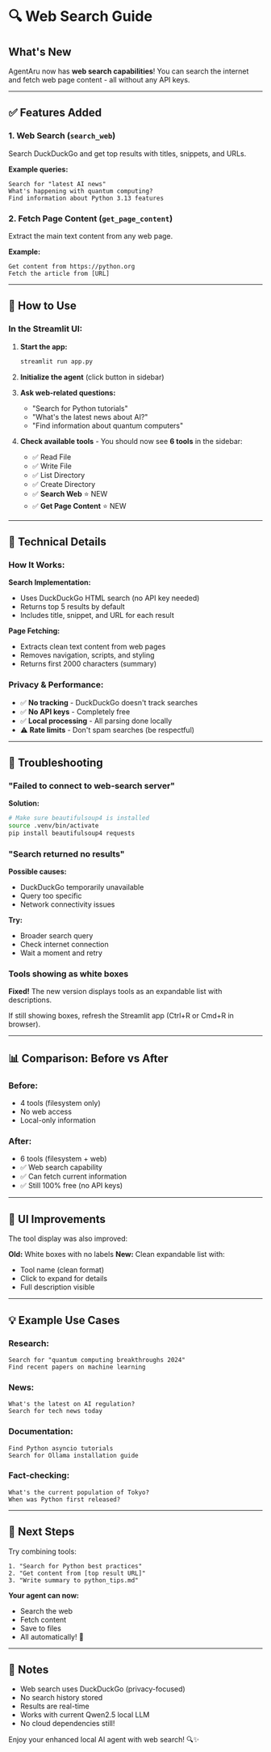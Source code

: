 # 🔍 Web Search Guide

## What's New

AgentAru now has **web search capabilities**! You can search the internet and fetch web page content - all without any API keys.

---

## ✅ Features Added

### 1. **Web Search** (`search_web`)
Search DuckDuckGo and get top results with titles, snippets, and URLs.

**Example queries:**
```
Search for "latest AI news"
What's happening with quantum computing?
Find information about Python 3.13 features
```

### 2. **Fetch Page Content** (`get_page_content`)
Extract the main text content from any web page.

**Example:**
```
Get content from https://python.org
Fetch the article from [URL]
```

---

## 🎯 How to Use

### In the Streamlit UI:

1. **Start the app:**
   ```bash
   streamlit run app.py
   ```

2. **Initialize the agent** (click button in sidebar)

3. **Ask web-related questions:**
   - "Search for Python tutorials"
   - "What's the latest news about AI?"
   - "Find information about quantum computers"

4. **Check available tools** - You should now see **6 tools** in the sidebar:
   - ✅ Read File
   - ✅ Write File
   - ✅ List Directory
   - ✅ Create Directory
   - ✅ **Search Web** ⭐ NEW
   - ✅ **Get Page Content** ⭐ NEW

---

## 🔧 Technical Details

### How It Works:

**Search Implementation:**
- Uses DuckDuckGo HTML search (no API key needed)
- Returns top 5 results by default
- Includes title, snippet, and URL for each result

**Page Fetching:**
- Extracts clean text content from web pages
- Removes navigation, scripts, and styling
- Returns first 2000 characters (summary)

### Privacy & Performance:

- ✅ **No tracking** - DuckDuckGo doesn't track searches
- ✅ **No API keys** - Completely free
- ✅ **Local processing** - All parsing done locally
- ⚠️ **Rate limits** - Don't spam searches (be respectful)

---

## 🐛 Troubleshooting

### "Failed to connect to web-search server"

**Solution:**
```bash
# Make sure beautifulsoup4 is installed
source .venv/bin/activate
pip install beautifulsoup4 requests
```

### "Search returned no results"

**Possible causes:**
- DuckDuckGo temporarily unavailable
- Query too specific
- Network connectivity issues

**Try:**
- Broader search query
- Check internet connection
- Wait a moment and retry

### Tools showing as white boxes

**Fixed!** The new version displays tools as an expandable list with descriptions.

If still showing boxes, refresh the Streamlit app (Ctrl+R or Cmd+R in browser).

---

## 📊 Comparison: Before vs After

### Before:
- 4 tools (filesystem only)
- No web access
- Local-only information

### After:
- 6 tools (filesystem + web)
- ✅ Web search capability
- ✅ Can fetch current information
- ✅ Still 100% free (no API keys)

---

## 🎨 UI Improvements

The tool display was also improved:

**Old:** White boxes with no labels
**New:** Clean expandable list with:
- Tool name (clean format)
- Click to expand for details
- Full description visible

---

## 💡 Example Use Cases

### Research:
```
Search for "quantum computing breakthroughs 2024"
Find recent papers on machine learning
```

### News:
```
What's the latest on AI regulation?
Search for tech news today
```

### Documentation:
```
Find Python asyncio tutorials
Search for Ollama installation guide
```

### Fact-checking:
```
What's the current population of Tokyo?
When was Python first released?
```

---

## 🚀 Next Steps

Try combining tools:
```
1. "Search for Python best practices"
2. "Get content from [top result URL]"
3. "Write summary to python_tips.md"
```

**Your agent can now:**
- Search the web
- Fetch content
- Save to files
- All automatically! 🎉

---

## 📝 Notes

- Web search uses DuckDuckGo (privacy-focused)
- No search history stored
- Results are real-time
- Works with current Qwen2.5 local LLM
- No cloud dependencies still!

Enjoy your enhanced local AI agent with web search! 🔍✨
